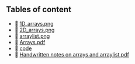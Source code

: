 ## Tables of content
- 📄 [1D_arrays.png](./1D_arrays.png)
- 📄 [2D_arrays.png](./2D_arrays.png)
- 📄 [arraylist.png](./arraylist.png)
- 📄 [Arrays.pdf](./Arrays.pdf)
- 📁 [code](./code)
- 📄 [Handwritten notes on arrays and arraylist.pdf](./Handwritten%20notes%20on%20arrays%20and%20arraylist.pdf)
